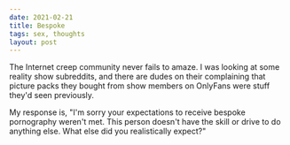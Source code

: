 ```yaml
---
date: 2021-02-21
title: Bespoke
tags: sex, thoughts
layout: post
---
```


The Internet creep community never fails to amaze. I was looking at some reality show subreddits, and there are dudes on their complaining that picture packs they bought from show members on OnlyFans were stuff they'd seen previously. 

My response is, "I'm sorry your expectations to receive bespoke pornography weren't met. This person doesn't have the skill or drive to do anything else. What else did you realistically expect?"
